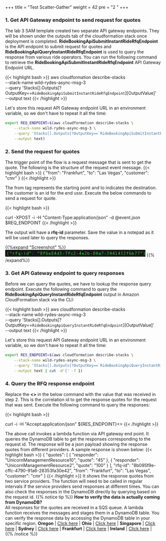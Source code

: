 +++
title = "Test Scatter-Gather"
weight = 42
pre = "2 "
+++

### 1. Get API Gateway endpoint to send request for quotes
The lab 3 SAM template created two separate API gateway endpoints. They will be shown under the outputs tab of the cloudformation stack once deployment is completed. **RideBookingApiSubmitInstantRideRfqEndpoint** is the API endpoint to submit request for quotes and **RideBookingApiQueryInstantRideRfqEndpoint** is used to query the response from various ride operators. You can run the following command to retrieve the **RideBookingApiSubmitInstantRideRfqEndpoint** API Gateway Endpoint URL.

{{< highlight bash >}}
aws cloudformation describe-stacks \
    --stack-name wild-rydes-async-msg-3 \
    --query 'Stacks[].Outputs[?OutputKey==`RideBookingApiSubmitInstantRideRfqEndpoint`][OutputValue]' \
    --output text
{{< /highlight >}}

Let's store this request API Gateway endpoint URL in an environment variable, so we don't have to repeat it all the time:

```bash
export REQ_ENDPOINT=$(aws cloudformation describe-stacks \
    --stack-name wild-rydes-async-msg-3 \
    --query 'Stacks[].Outputs[?OutputKey==`RideBookingApiSubmitInstantRideRfqEndpoint`].OutputValue' \
    --output text)
```
### 2. Send the request for quotes

The trigger point of the flow is a request message that is sent to get the quote. The following is the structure of the request event message.
{{< highlight bash >}}
{
    "from": "Frankfurt",
    "to": "Las Vegas",
    "customer": "cmr"
}
{{< /highlight >}}


The from tag represents the starting point and to indicates the destination. The customer is an id for the end ussr. 
Execute the below commands to send a request for quote.

{{< highlight bash >}}

curl -XPOST -i -H "Content-Type:application/json" -d @event.json $REQ_ENDPOINT
{{< /highlight >}}

The output will have a **rfq-id** parameter. Save the value in a notepad as it will be used later to query the responses.

{{%expand "Screenshot" %}}
![Step 4](lab-3-step-8.png)
{{% /expand%}}

### 3. Get API Gateway endpoint to query responses
Before we can query the quotes, we have to lookup the response query endpoint. Execute the following command to query the **RideBookingApiQueryInstantRideRfqEndpoint** output in Amazon CloudFormation stack via the CLI:

{{< highlight bash >}}
aws cloudformation describe-stacks \
    --stack-name wild-rydes-async-msg-3 \
    --query 'Stacks[].Outputs[?OutputKey==`RideBookingApiQueryInstantRideRfqEndpoint`][OutputValue]' \
    --output text
{{< /highlight >}}

Let's store this request API Gateway endpoint URL in an environment variable, so we don't have to repeat it all the time:

```bash
export RES_ENDPOINT=$(aws cloudformation describe-stacks \
    --stack-name wild-rydes-async-msg-3 \
    --query 'Stacks[].Outputs[?OutputKey==`RideBookingApiQueryInstantRideRfqEndpoint`].OutputValue' \
    --output text | cut -d'{' -f 1)
```


### 4. Query the RFQ response endpoint
Replace the **<<rfq-id>>** in the below command with the value that was received in step 2. This is the correlation id to get the response quotes for the request that was sent. Execute the following command to query the responses:

{{< highlight bash >}}

curl -i -H "Accept:application/json" ${RES_ENDPOINT}<<rfq-id>>
{{< /highlight >}}

The above call invokes a lambda function via API gateway end point. It queries the DynamoDB table to get the responses corresponding to the request id. The response will be a json payload showing the response quotes from different providers. A sample response is shown below:
{{< highlight bash >}}
{
  "quotes": [
    {
      "responder": "UnicornManagementResource10",
      "quote": "45"
    },
    {
      "responder": "UnicornManagementResource2",
      "quote": "100"
    }
  ],
  "rfq-id": "8b095f9e-cffc-4790-91a6-28353fa30e42",
  "from": "Frankfurt",
  "to": "Las Vegas",
  "customer": "cmr"
}
{{< /highlight >}}
It shows the response quotes from two service providers. The function will need to be called in regular intervals if the service providers send responses at different times. You can also check the responses in the DynamoDB directly by querying based on the request id.
{{% notice tip %}}
**How to verify the data is actually coming from DynamoDB?**  
All responses for the quotes are received in a SQS queue. A lambda function receives the messages and stages them in a DynamoDB table. You can verify the response data by accessing the DynamoDB table in your specific region.
**Oregon** | [Click here](https://us-west-2.console.aws.amazon.com/dynamodb/home?region=us-west-2#tables:) | 
**Ohio** | [Click here](https://us-east-2.console.aws.amazon.com/dynamodb/home?region=us-east-2#tables:) | 
**Singapore** | [Click here](https://ap-southeast-1.console.aws.amazon.com/dynamodb/home?region=ap-southeast-1#tables:) | 
**Sydney** | [Click here](https://ap-southeast-2.console.aws.amazon.com/dynamodb/home?region=ap-southeast-2#tables:) | 
**Frankfurt** | [Click here](https://eu-central-1.console.aws.amazon.com/dynamodb/home?region=eu-central-1#tables:) | 
**Ireland** | [Click here](https://eu-west-1.console.aws.amazon.com/dynamodb/home?region=eu-west-1#tables:) | 
{{% /notice %}}
